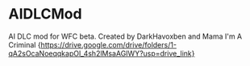 # AIDLCMod
AI DLC mod for WFC beta. 
Created by DarkHavoxben and Mama I'm A Criminal
{https://drive.google.com/drive/folders/1-qA2sOcaNoeqqkapOl_4sh2lMsaAGIWY?usp=drive_link}
